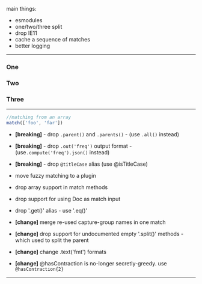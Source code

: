 main things:

- esmodules
- one/two/three split
- drop IE11
- cache a sequence of matches
- better logging

---

### One

### Two

### Three

---

```js
//matching from an array
match(['foo', 'far'])
```

- **[breaking]** - drop `.parent()` and `.parents()` - (use `.all()` instead)
- **[breaking]** - drop `.out('freq')` output format - (use`.compute('freq').json()` instead)
- **[breaking]** - drop `@titleCase` alias (use @isTitleCase)

- move fuzzy matching to a plugin
- drop array support in match methods
- drop support for using Doc as match input
- drop '.get()' alias - use '.eq()'
- **[change]** merge re-used capture-group names in one match
- **[change]** drop support for undocumented empty '.split()' methods - which used to split the parent
- **[change]** change .text('fmt') formats
- **[change]** @hasContraction is no-longer secretly-greedy. use `@hasContraction{2}`

---
